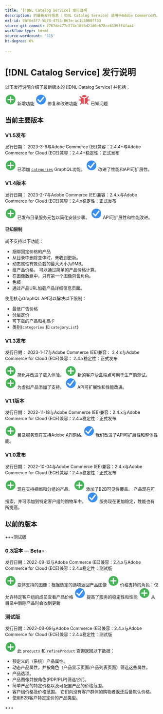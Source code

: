 ```yaml
---
title: ‘[!DNL Catalog Service] 发行说明
description: 的最新发行信息 [!DNL Catalog Service] 适用于Adobe Commerce的。
exl-id: 9bf8e3f7-5b74-4755-867e-ac1c5000ff33
source-git-commit: 2767de477e274c1855d21d6e678cc6139ff4faa4
workflow-type: tm+mt
source-wordcount: '515'
ht-degree: 0%

---
```


# [!DNL Catalog Service] 发行说明

以下发行说明介绍了最新版本的 [!DNL Catalog Service] 并包括：

![新](../assets/new.svg) 新增功能
![修复](../assets/fix.svg) 修复和改进功能
![错误](../assets/bug.svg) 已知问题

## 当前主要版本

### V1.5发布

发行日期： 2023-3-6与Adobe Commerce (EE)兼容：2.4.4+与Adobe Commerce for Cloud (ECE)兼容：2.4.4+稳定性：正式发布

![新](../assets/new.svg) 已添加 [`categories`](https://developer.adobe.com/commerce/webapi/graphql/schema/catalog-service/queries/categories/) GraphQL功能。
![修复](../assets/fix.svg) 改进了性能和API可扩展性。

### V1.4版本

发行日期： 2023-2-7与Adobe Commerce (EE)兼容：2.4.x与Adobe Commerce for Cloud (ECE)兼容：2.4.x稳定性：正式发布

![新](../assets/new.svg) 已发布目录服务元包以简化安装步骤。
![修复](../assets/fix.svg) API可扩展性和性能改进。

#### 已知限制

尚不支持以下功能：

* 捆绑固定价格的产品
* 从目录中删除变体时，未收到更新。
* 动态属性有效负载的最大大小为9MB。
* 组产品价格。 可以通过简单的产品价格计算。
* 在图像数组中，只有第一个图像包含角色。
* 色板
* 通过产品URL加载产品详细信息页面。

使用核心GraphQL API可以解决以下限制：

* 最低广告价格
* 分层定价
* 可下载的产品和礼品卡
* 类别(`categories` 和 `categoryList`)

### V1.3发布

发行日期： 2023-1-17与Adobe Commerce (EE)兼容： 2.4.x与Adobe Commerce for Cloud (ECE)兼容： 2.4.x稳定性：正式发布

![新](../assets/new.svg) 简化并改进了载入体验。
![新](../assets/new.svg) 新的客户沙盒端点可用于生产前测试。
![新](../assets/new.svg) 为虚拟产品添加了支持。
![修复](../assets/fix.svg) API可扩展性和性能改进。

### V1.1版本

发行日期： 2022-11-18与Adobe Commerce (EE)兼容：2.4.x与Adobe Commerce for Cloud (ECE)兼容：2.4.x稳定性：正式发布

![新](../assets/new.svg) 目录服务现在支持Adobe [API网格](https://developer.adobe.com/graphql-mesh-gateway/).
![修复](../assets/fix.svg) 我们改进了API可扩展性和整体性能。

### V1.0发布

发行日期： 2022-10-04与Adobe Commerce (EE)兼容：2.4.x与Adobe Commerce for Cloud (ECE)兼容：2.4.x稳定性：正式发布

![新](../assets/new.svg) 现在支持捆绑和分组的产品。
![新](../assets/new.svg) 添加了B2B可见性覆盖。 产品现在可搜索，并可添加到特定客户组的购物车中。
![修复](../assets/fix.svg) 服务现在更加稳定，性能也有所提高。

## 以前的版本

+++测试版

### 0.3版本 — Beta+

发行日期：2022-09-12与Adobe Commerce (EE)兼容：2.4.x与Adobe Commerce for Cloud (ECE)兼容：2.4.x稳定性：测试版

![新](../assets/new.svg) 变体支持的图像：根据选定的选项返回产品图像
![新](../assets/new.svg) 价格支持的角色：仅允许特定客户组的成员查看产品价格
![修复](../assets/fix.svg) 提高了服务的稳定性和性能
![新](../assets/new.svg) 从目录中删除产品时会收到更新

### 测试版

发行日期：2022-08-09与Adobe Commerce (EE)兼容：2.4.x与Adobe Commerce for Cloud (ECE)兼容：2.4.x稳定性：测试版

![新](../assets/new.svg) 此 `products` 和 `refineProduct` 查询返回以下数据：

* 预定义的（系统）产品属性。
* 动态产品属性，并按角色（产品显示页面/产品列表页面）筛选这些属性。
* 产品选项。
* 产品图像并按角色(PDP/PLP)筛选它们。
* 简单产品的特定价格以及可配置产品的价格范围。
* 客户组价格及价格范围。 它们向没有客户群体的购物者返还后备默认价格。
* 使用B2B客户特定定价的产品类型。

+++